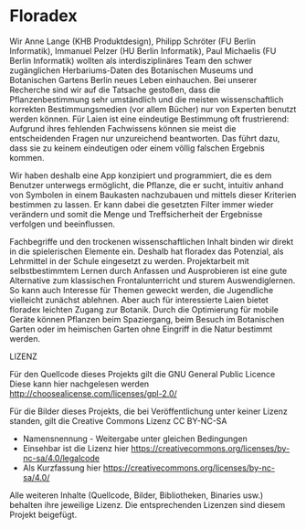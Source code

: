# Floradex

Wir Anne Lange (KHB Produktdesign), Philipp Schröter (FU Berlin Informatik), Immanuel Pelzer (HU Berlin Informatik), Paul Michaelis (FU Berlin Informatik) wollten als interdisziplinäres Team den schwer zugänglichen Herbariums-Daten des Botanischen Museums und Botanischen Gartens Berlin neues Leben einhauchen. Bei unserer Recherche sind wir auf die Tatsache gestoßen, dass die Pflanzenbestimmung sehr umständlich und die meisten wissenschaftlich korrekten Bestimmungsmedien (vor allem Bücher) nur von Experten benutzt werden können. Für Laien ist eine eindeutige Bestimmung oft frustrierend: Aufgrund ihres fehlenden Fachwissens können sie meist die entscheidenden Fragen nur unzureichend beantworten. Das führt dazu, dass sie zu keinem eindeutigen oder einem völlig falschen Ergebnis kommen.

Wir haben deshalb eine App konzipiert und programmiert, die es dem Benutzer unterwegs ermöglicht, die Pflanze, die er sucht, intuitiv anhand von Symbolen in einem Baukasten nachzubauen und mittels dieser Kriterien bestimmen zu lassen. Er kann dabei die gesetzten Filter immer wieder verändern und somit die Menge und Treffsicherheit der Ergebnisse verfolgen und beeinflussen.

Fachbegriffe und den trockenen wissenschaftlichen Inhalt binden wir direkt in die spielerischen Elemente ein. Deshalb hat floradex das Potenzial, als Lehrmittel in der Schule eingesetzt zu werden. Projektarbeit mit selbstbestimmtem Lernen durch Anfassen und Ausprobieren ist eine gute Alternative zum klassischen Frontalunterricht und sturem Auswendiglernen. So kann auch Interesse für Themen geweckt werden, die Jugendliche vielleicht zunächst ablehnen.  Aber auch für interessierte Laien bietet floradex leichten Zugang zur Botanik. Durch die Optimierung für mobile Geräte können Pflanzen beim Spaziergang, beim Besuch im Botanischen Garten oder im heimischen Garten ohne Eingriff in die Natur bestimmt werden.

LIZENZ

Für den Quellcode dieses Projekts gilt die GNU General Public Licence
Diese kann hier nachgelesen werden http://choosealicense.com/licenses/gpl-2.0/

Für die Bilder dieses Projekts, die bei Veröffentlichung unter keiner Lizenz standen, gilt die Creative Commons Lizenz CC BY-NC-SA
- Namensnennung - Weitergabe unter gleichen Bedingungen
- Einsehbar ist die Lizenz hier https://creativecommons.org/licenses/by-nc-sa/4.0/legalcode
- Als Kurzfassung hier https://creativecommons.org/licenses/by-nc-sa/4.0/

Alle weiteren Inhalte (Quellcode, Bilder, Bibliotheken, Binaries usw.) behalten ihre jeweilige Lizenz. Die entsprechenden Lizenzen sind diesem Projekt beigefügt.
